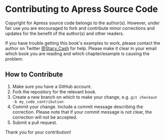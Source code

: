 # Contributing to Apress Source Code

Copyright for Apress source code belongs to the author(s). However, under fair use you are encouraged to fork and contribute minor corrections and updates for the benefit of the author(s) and other readers.

If you have trouble getting this book's examples to work, please contact the author on Twitter [@Stacy_Cash](https://twitter.com/Stacy_Cash) for help. Please make it clear in your email which book you are reading and which chapter/example is causing the problem.

## How to Contribute

1. Make sure you have a GitHub account.
2. Fork the repository for the relevant book.
3. Create a new branch on which to make your change, e.g. 
`git checkout -b my_code_contribution`
4. Commit your change. Include a commit message describing the correction. Please note that if your commit message is not clear, the correction will not be accepted.
5. Submit a pull request.

Thank you for your contribution!